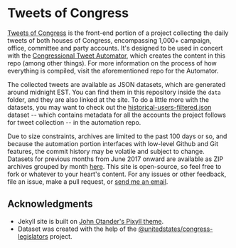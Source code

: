 # Tweets of Congress

[Tweets of Congress](http://alexlitel.github.io/congresstweets) is the front-end portion of a project collecting the daily tweets of both houses of Congress, encompassing 1,000+ campaign, office, committee and party accounts. It's designed to be used in concert with the [Congressional Tweet Automator](https://github.com/alexlitel/congresstweets-automator), which creates the content in this repo (among other things). For more information on the process of how everything is compiled, visit the aforementioned repo for the Automator.

The collected tweets are available as JSON datasets, which are generated around midnight EST. You can find them in this repository inside the `data` folder, and they are also linked at the site. To do a little more with the datasets, you may want to check out the [historical-users-filtered.json](https://github.com/alexlitel/congresstweets-automator/blob/master/data/historical-users-filtered.json) dataset -- which contains metadata for all the accounts the project follows for tweet collection -- in the automation repo.

Due to size constraints, archives are limited to the past 100 days or so, and because the automation portion interfaces with low-level Github and Git features, the commit history may be volatile and subject to change. Datasets for previous months from June 2017 onward are available as ZIP archives grouped by month [here](https://archive.org/details/tweetsofcongress). This site is open-source, so feel free to fork or whatever to your heart's content. For any issues or other feedback, file an issue, make a pull request, or [send me an email](mailto:alexlitelATgmailDOTcom).


## Acknowledgments

* Jekyll site is built on [John Otander's Pixyll theme](https://github.com/johnotander/pixyll).
* Dataset was created with the help of the [@unitedstates/congress-legislators](https://github.com/unitedstates/congress-legislators) project.
